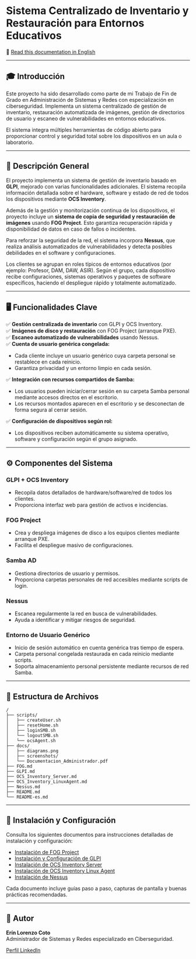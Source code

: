 
# Sistema Centralizado de Inventario y Restauración para Entornos Educativos

📖 [Read this documentation in English](README.md)

---

## 🎓 Introducción

Este proyecto ha sido desarrollado como parte de mi Trabajo de Fin de Grado en Administración de Sistemas y Redes con especialización en ciberseguridad. Implementa un sistema centralizado de gestión de inventario, restauración automatizada de imágenes, gestión de directorios de usuario y escaneo de vulnerabilidades en entornos educativos.

El sistema integra múltiples herramientas de código abierto para proporcionar control y seguridad total sobre los dispositivos en un aula o laboratorio.

---

## 🚀 Descripción General

El proyecto implementa un sistema de gestión de inventario basado en **GLPI**, mejorado con varias funcionalidades adicionales. El sistema recopila información detallada sobre el hardware, software y estado de red de todos los dispositivos mediante **OCS Inventory**. 

Además de la gestión y monitorización continua de los dispositivos, el proyecto incluye un **sistema de copia de seguridad y restauración de imágenes** usando **FOG Project**. Esto garantiza recuperación rápida y disponibilidad de datos en caso de fallos o incidentes.

Para reforzar la seguridad de la red, el sistema incorpora **Nessus**, que realiza análisis automatizados de vulnerabilidades y detecta posibles debilidades en el software y configuraciones.

Los clientes se agrupan en roles típicos de entornos educativos (por ejemplo: Profesor, DAM, DAW, ASIR). Según el grupo, cada dispositivo recibe configuraciones, sistemas operativos y paquetes de software específicos, haciendo el despliegue rápido y totalmente automatizado.

---

## 🖥️ Funcionalidades Clave

✅ **Gestión centralizada de inventario** con GLPI y OCS Inventory.  
✅ **Imágenes de disco y restauración** con FOG Project (arranque PXE).  
✅ **Escaneo automatizado de vulnerabilidades** usando Nessus.  
✅ **Cuenta de usuario genérica congelada:**  
- Cada cliente incluye un usuario genérico cuya carpeta personal se restablece en cada reinicio.
- Garantiza privacidad y un entorno limpio en cada sesión.

✅ **Integración con recursos compartidos de Samba:**  
- Los usuarios pueden iniciar/cerrar sesión en su carpeta Samba personal mediante accesos directos en el escritorio.
- Los recursos montados aparecen en el escritorio y se desconectan de forma segura al cerrar sesión.

✅ **Configuración de dispositivos según rol:**  
- Los dispositivos reciben automáticamente su sistema operativo, software y configuración según el grupo asignado.

---

## ⚙️ Componentes del Sistema

### GLPI + OCS Inventory
- Recopila datos detallados de hardware/software/red de todos los clientes.
- Proporciona interfaz web para gestión de activos e incidencias.

### FOG Project
- Crea y despliega imágenes de disco a los equipos clientes mediante arranque PXE.
- Facilita el despliegue masivo de configuraciones.

### Samba AD
- Gestiona directorios de usuario y permisos.
- Proporciona carpetas personales de red accesibles mediante scripts de login.

### Nessus
- Escanea regularmente la red en busca de vulnerabilidades.
- Ayuda a identificar y mitigar riesgos de seguridad.

### Entorno de Usuario Genérico
- Inicio de sesión automático en cuenta genérica tras tiempo de espera.
- Carpeta personal congelada restaurada en cada reinicio mediante scripts.
- Soporta almacenamiento personal persistente mediante recursos de red Samba.

---

## 📂 Estructura de Archivos

```
/
├── scripts/
│   ├── createUser.sh
│   ├── resetHome.sh
│   ├── loginSMB.sh
│   └── logoutSMB.sh
│   └── ocsAgent.sh
├── docs/
│   ├── diagrams.png
│   ├── screenshots/
│   └── Documentacion_Administrador.pdf
├── FOG.md
├── GLPI.md
├── OCS_Inventory_Server.md
├── OCS_Inventory_LinuxAgent.md
├── Nessus.md
├── README.md
└── README-es.md
```

---

## 📝 Instalación y Configuración

Consulta los siguientes documentos para instrucciones detalladas de instalación y configuración:

- [Instalación de FOG Project](FOG.md)
- [Instalación y Configuración de GLPI](GLPI.md)
- [Instalación de OCS Inventory Server](OCS_Inventory_Server.md)
- [Instalación de OCS Inventory Linux Agent](OCS_Inventory_LinuxAgent.md)
- [Instalación de Nessus](Nessus.md)

Cada documento incluye guías paso a paso, capturas de pantalla y buenas prácticas recomendadas.

---

## 👤 Autor

**Erín Lorenzo Coto**  
Administrador de Sistemas y Redes especializado en Ciberseguridad.

[Perfil LinkedIn](www.linkedin.com/in/erín-lorenzo-coto)

